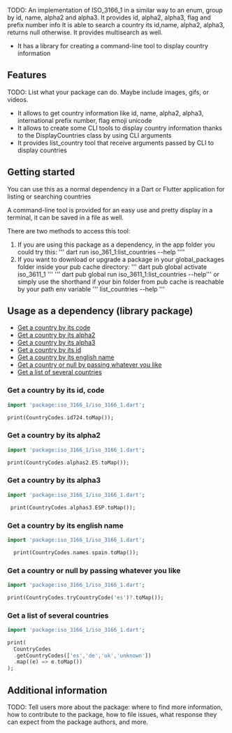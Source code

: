<!-- 
This README describes the package. If you publish this package to pub.dev,
this README's contents appear on the landing page for your package.

For information about how to write a good package README, see the guide for
[writing package pages](https://dart.dev/guides/libraries/writing-package-pages). 

For general information about developing packages, see the Dart guide for
[creating packages](https://dart.dev/guides/libraries/create-library-packages)
and the Flutter guide for
[developing packages and plugins](https://flutter.dev/developing-packages). 
-->

TODO: An implementation of ISO_3166_1 in a similar way to an enum, 
  group by id, name, alpha2 and alpha3. 
  It provides id, alpha2, alpha3, flag and prefix number info
  It is able to search a country its id,name, alpha2, alpha3, returns null
  otherwise. It provides multisearch as well.
  * It has a library for creating a command-line tool to display country information

## Features

TODO: List what your package can do. Maybe include images, gifs, or videos.
* It allows to get country information like id, name, alpha2, alpha3, international prefix number, flag emoji unicode
* It allows to create some CLI tools to display country information thanks to the DisplayCountries class by using CLI arguments
* It provides list_country tool that receive arguments passed by CLI to display countries

## Getting started

You can use this as a normal dependency in a Dart or Flutter application for listing or searching countries

A command-line tool is provided for an easy use and pretty display in a terminal, it can be saved in a file as well.

There are two methods to access this tool:
1) If you are using this package as a dependency, in the app folder you could try this:
  ''' dart run iso_361_1:list_countries --help ''''
2) If you want to download or upgrade a package in your global_packages folder inside your pub cache directory:
  ''' dart pub global activate iso_3611_1 '''
  ''' dart pub global run iso_3611_1:list_countries --help'''
  or simply use the shorthand if your bin folder from pub cache is reachable by your path env variable
  ''' list_countries --help '''

## Usage as a dependency (library package)

* [Get a country by its code](#get-a-country-by-its-code)
* [Get a country by its alpha2](#get-a-country-by-its-alpha2)
* [Get a country by its alpha3](#get-a-country-by-its-alpha3)
* [Get a country by its id](#get-a-country-by-its-id)
* [Get a country by its english name](#get-a-country-by-its-english-name)
* [Get a country or null by passing whatever you like](#get-a-country-or-null-by-passing-whatever-you-like)
* [Get a list of several countries](#get-a-list-of-several-countries)

### Get a country by its id, code

```dart
import 'package:iso_3166_1/iso_3166_1.dart';

print(CountryCodes.id724.toMap());

```

### Get a country by its alpha2

```dart
import 'package:iso_3166_1/iso_3166_1.dart';

print(CountryCodes.alphas2.ES.toMap());

```

### Get a country by its alpha3

```dart
import 'package:iso_3166_1/iso_3166_1.dart';

 print(CountryCodes.alphas3.ESP.toMap());

```

### Get a country by its english name

```dart
import 'package:iso_3166_1/iso_3166_1.dart';

  print(CountryCodes.names.spain.toMap());

```

### Get a country or null by passing whatever you like

```dart
import 'package:iso_3166_1/iso_3166_1.dart';

print(CountryCodes.tryCountryCode('es')?.toMap());

```

### Get a list of several countries

```dart
import 'package:iso_3166_1/iso_3166_1.dart';

print(
  CountryCodes
  .getCountryCodes(['es','de','uk','unknown'])
  .map((e) => e.toMap())
);

```

## Additional information

TODO: Tell users more about the package: where to find more information, how to 
contribute to the package, how to file issues, what response they can expect 
from the package authors, and more.
